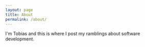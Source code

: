 ```yaml
---
layout: page
title: About
permalink: /about/
---
```


I'm Tobias and this is where I post my ramblings about software development.
